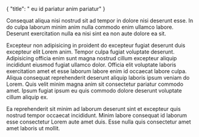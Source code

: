 {
  "title": " eu id pariatur anim pariatur"
}

Consequat aliqua nisi nostrud sit ad tempor in dolore nisi deserunt esse. In do culpa laborum minim anim nulla commodo enim ullamco labore. Deserunt exercitation nulla ea nisi sint ea non aute dolore ea sit.

Excepteur non adipisicing in proident do excepteur fugiat deserunt duis excepteur elit Lorem anim. Tempor culpa fugiat voluptate deserunt. Adipisicing officia enim sunt magna nostrud cillum excepteur aliquip incididunt eiusmod fugiat ullamco dolor. Officia elit voluptate laboris exercitation amet et esse laborum labore enim id occaecat labore culpa. Aliqua consequat reprehenderit deserunt aliquip laboris ipsum veniam do Lorem. Quis velit minim magna anim sit consectetur pariatur commodo amet. Ipsum fugiat ipsum eu quis commodo dolore deserunt voluptate cillum aliquip ex.

Ea reprehenderit sit minim ad laborum deserunt sint et excepteur quis nostrud tempor occaecat incididunt. Minim labore consequat id laborum esse consectetur Lorem aute amet duis. Esse nulla quis consectetur amet amet laboris ut mollit.